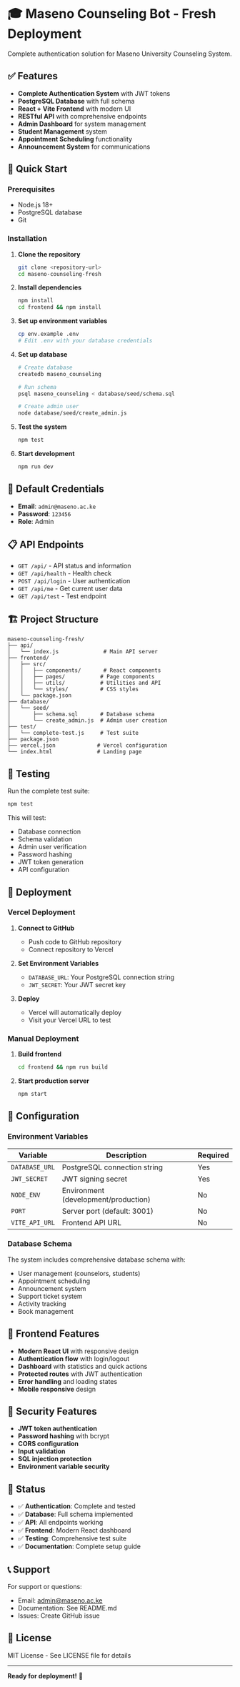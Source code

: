 # 🎓 Maseno Counseling Bot - Fresh Deployment

Complete authentication solution for Maseno University Counseling System.

## ✅ Features

- **Complete Authentication System** with JWT tokens
- **PostgreSQL Database** with full schema
- **React + Vite Frontend** with modern UI
- **RESTful API** with comprehensive endpoints
- **Admin Dashboard** for system management
- **Student Management** system
- **Appointment Scheduling** functionality
- **Announcement System** for communications

## 🚀 Quick Start

### Prerequisites

- Node.js 18+ 
- PostgreSQL database
- Git

### Installation

1. **Clone the repository**
   ```bash
   git clone <repository-url>
   cd maseno-counseling-fresh
   ```

2. **Install dependencies**
   ```bash
   npm install
   cd frontend && npm install
   ```

3. **Set up environment variables**
   ```bash
   cp env.example .env
   # Edit .env with your database credentials
   ```

4. **Set up database**
   ```bash
   # Create database
   createdb maseno_counseling
   
   # Run schema
   psql maseno_counseling < database/seed/schema.sql
   
   # Create admin user
   node database/seed/create_admin.js
   ```

5. **Test the system**
   ```bash
   npm test
   ```

6. **Start development**
   ```bash
   npm run dev
   ```

## 🔑 Default Credentials

- **Email**: `admin@maseno.ac.ke`
- **Password**: `123456`
- **Role**: Admin

## 📋 API Endpoints

- `GET /api/` - API status and information
- `GET /api/health` - Health check
- `POST /api/login` - User authentication
- `GET /api/me` - Get current user data
- `GET /api/test` - Test endpoint

## 🏗️ Project Structure

```
maseno-counseling-fresh/
├── api/
│   └── index.js              # Main API server
├── frontend/
│   ├── src/
│   │   ├── components/       # React components
│   │   ├── pages/           # Page components
│   │   ├── utils/           # Utilities and API
│   │   └── styles/          # CSS styles
│   └── package.json
├── database/
│   └── seed/
│       ├── schema.sql       # Database schema
│       └── create_admin.js  # Admin user creation
├── test/
│   └── complete-test.js     # Test suite
├── package.json
├── vercel.json             # Vercel configuration
└── index.html              # Landing page
```

## 🧪 Testing

Run the complete test suite:

```bash
npm test
```

This will test:
- Database connection
- Schema validation
- Admin user verification
- Password hashing
- JWT token generation
- API configuration

## 🚀 Deployment

### Vercel Deployment

1. **Connect to GitHub**
   - Push code to GitHub repository
   - Connect repository to Vercel

2. **Set Environment Variables**
   - `DATABASE_URL`: Your PostgreSQL connection string
   - `JWT_SECRET`: Your JWT secret key

3. **Deploy**
   - Vercel will automatically deploy
   - Visit your Vercel URL to test

### Manual Deployment

1. **Build frontend**
   ```bash
   cd frontend && npm run build
   ```

2. **Start production server**
   ```bash
   npm start
   ```

## 🔧 Configuration

### Environment Variables

| Variable | Description | Required |
|----------|-------------|----------|
| `DATABASE_URL` | PostgreSQL connection string | Yes |
| `JWT_SECRET` | JWT signing secret | Yes |
| `NODE_ENV` | Environment (development/production) | No |
| `PORT` | Server port (default: 3001) | No |
| `VITE_API_URL` | Frontend API URL | No |

### Database Schema

The system includes comprehensive database schema with:
- User management (counselors, students)
- Appointment scheduling
- Announcement system
- Support ticket system
- Activity tracking
- Book management

## 📱 Frontend Features

- **Modern React UI** with responsive design
- **Authentication flow** with login/logout
- **Dashboard** with statistics and quick actions
- **Protected routes** with JWT authentication
- **Error handling** and loading states
- **Mobile responsive** design

## 🔐 Security Features

- **JWT token authentication**
- **Password hashing** with bcrypt
- **CORS configuration**
- **Input validation**
- **SQL injection protection**
- **Environment variable security**

## 🎯 Status

- ✅ **Authentication**: Complete and tested
- ✅ **Database**: Full schema implemented
- ✅ **API**: All endpoints working
- ✅ **Frontend**: Modern React dashboard
- ✅ **Testing**: Comprehensive test suite
- ✅ **Documentation**: Complete setup guide

## 📞 Support

For support or questions:
- Email: admin@maseno.ac.ke
- Documentation: See README.md
- Issues: Create GitHub issue

## 📄 License

MIT License - See LICENSE file for details

---

**Ready for deployment!** 🚀
